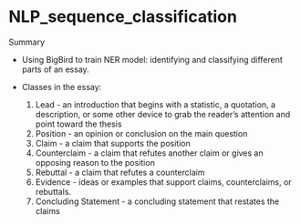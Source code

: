 # NLP_sequence_classification

Summary

- Using BigBird to train NER model: identifying and classifying different parts of an essay. 

- Classes in the essay:
  1. Lead - an introduction that begins with a statistic, a quotation, a description, or some other device to grab the reader’s attention and point toward the thesis
  2. Position - an opinion or conclusion on the main question
  3. Claim - a claim that supports the position
  4. Counterclaim - a claim that refutes another claim or gives an opposing reason to the position
  5. Rebuttal - a claim that refutes a counterclaim
  6. Evidence - ideas or examples that support claims, counterclaims, or rebuttals.
  7. Concluding Statement - a concluding statement that restates the claims
